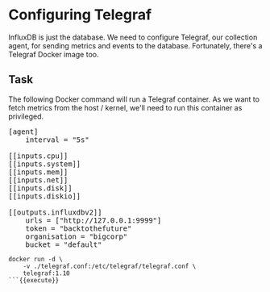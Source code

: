 # Configuring Telegraf

InfluxDB is just the database. We need to configure Telegraf, our collection agent, for sending metrics and events to the database. Fortunately, there's a Telegraf Docker image too.

## Task

The following Docker command will run a Telegraf container. As we want to fetch metrics from the host / kernel, we'll need to run this container as privileged.

<pre class="file" data-filename="telegraf.conf" data-target="replace">
[agent]
    interval = "5s"

[[inputs.cpu]]
[[inputs.system]]
[[inputs.mem]]
[[inputs.net]]
[[inputs.disk]]
[[inputs.diskio]]

[[outputs.influxdbv2]]
    urls = ["http://127.0.0.1:9999"]
    token = "backtothefuture"
    organisation = "bigcorp"
    bucket = "default"
</pre>

```
docker run -d \
    -v ./telegraf.conf:/etc/telegraf/telegraf.conf \
    telegraf:1.10
```{{execute}}
